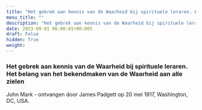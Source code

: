 ```yaml
---
title: "Het gebrek aan kennis van de Waarheid bij spirituele leraren. Het belang van het bekendmaken van de Waarheid aan alle zielen"
menu_title: ""
description: "Het gebrek aan kennis van de Waarheid bij spirituele leraren. Het belang van het bekendmaken van de Waarheid aan alle zielen"
date: 2023-09-01 06:00:01+00:805
draft: False
hidden: True
weight:
---
```

### Het gebrek aan kennis van de Waarheid bij spirituele leraren. Het belang van het bekendmaken van de Waarheid aan alle zielen

John Mark - ontvangen door James Padgett op 20 mei 1917, Washington, DC, USA.
